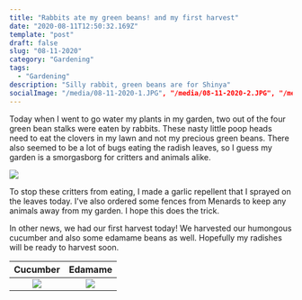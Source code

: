 ```yaml
---
title: "Rabbits ate my green beans! and my first harvest"
date: "2020-08-11T12:50:32.169Z"
template: "post"
draft: false
slug: "08-11-2020"
category: "Gardening"
tags:
  - "Gardening"
description: "Silly rabbit, green beans are for Shinya"
socialImage: "/media/08-11-2020-1.JPG", "/media/08-11-2020-2.JPG", "/media/08-11-2020-3.JPG"
---
```


Today when I went to go water my plants in my garden, two out of the four green bean stalks were eaten by rabbits. These nasty little poop heads need to eat the clovers in my lawn and not my precious green beans. There also seemed to be a lot of bugs eating the radish leaves, so I guess my garden is a smorgasborg for critters and animals alike. 

![](/media/08-11-2020-1.JPG)


To stop these critters from eating, I made a garlic repellent that I sprayed on the leaves today. I've also ordered some fences from Menards to keep any animals away from my garden. I hope this does the trick.

In other news, we had our first harvest today! We harvested our humongous cucumber and also some edamame beans as well. Hopefully my radishes will be ready to harvest soon.

Cucumber            |  Edamame
:-------------------------:|:-------------------------:
![](/media/08-11-2020-2.JPG)  |  ![](/media/08-11-2020-3.JPG)





